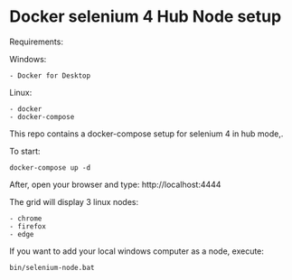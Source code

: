 # Docker selenium 4 Hub Node setup

Requirements:

Windows:

    - Docker for Desktop
    
Linux:

    - docker
    - docker-compose

This repo contains a docker-compose setup for selenium 4 in hub mode,. 

To start:

    docker-compose up -d

After, open your browser and type: http://localhost:4444

The grid will display 3 linux nodes:

    - chrome
    - firefox
    - edge

If you want to add your local windows computer as a node, execute:

    bin/selenium-node.bat


